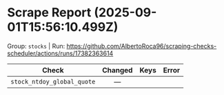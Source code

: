 # Scrape Report (2025-09-01T15:56:10.499Z)

Group: `stocks`  |  Run: https://github.com/AlbertoRoca96/scraping-checks-scheduler/actions/runs/17382363614

| Check | Changed | Keys | Error |
|---|:---:|:--|:--|
| `stock_ntdoy_global_quote` | — |  |  |
